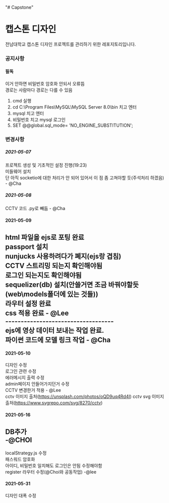 "# Capstone" 

# 캡스톤 디자인
전남대학교 캡스톤 디자인 프로젝트를 관리하기 위한 레포지토리입니다.<br/>

### 공지사항
#### 필독
이거 안하면 비밀번호 암호화 안되서 오류뜸</br> 
경로는 사람마다 경로는 다를 수 있음</br>
1. cmd 실행
2. cd C:\Program Files\MySQL\MySQL Server 8.0\bin 치고 엔터
3. mysql 치고 엔터
4. 비밀번호 치고 mysql 로그인
5. SET @@global.sql_mode= 'NO_ENGINE_SUBSTITUTION';

### 변경사항
##### 2021-05-07
프로젝트 생성 및 기초적인 설정 진행(19:23) <br/>
미들웨어 설치 <br/>
단 아직 socketio에 대한 처리가 안 되어 있어서 이 점 좀 고쳐야할 듯(주석처리 하겠음) - @Cha<br/>

##### 2021-05-08
CCTV 코드 .py로 빼둠 - @Cha<br/>

#### 2021-05-09

html 파일을 ejs로 포팅 완료<br/>
passport 설치 <br/>
nunjucks 사용하려다가 폐지(ejs랑 겹침)<br/>
CCTV 스트리밍 되는지 확인해야됨<br/>
로그인 되는지도 확인해야됨<br/>
sequelizer(db) 설치(안쓸거면 조금 바꿔야할듯(web\models폴더에 있는 것들))<br/>
라우터 설정 완료<br/>
css 적용 완료 - @Lee<br/>
----------------------------------- <br/>
ejs에 영상 데이터 보내는 작업 완료. <br/>
파이썬 코드에 모델 링크 작업 - @Cha<br/>
-----------------------------------

#### 2021-05-10
디자인 수정<br/>
로그인 관련 수정</br>
에러메시지 출력 수정</br>
admin페이지 안들어가지던거 수정</br>
CCTV 변경한거 적용 - @Lee<br/>
cctv 이미지 출처(https://unsplash.com/photos/oQD9uq4Rd4I)
cctv svg 이미지 출처(https://www.svgrepo.com/svg/8270/cctv)


#### 2021-05-16
DB추가<br>
-@CHOI
-----------------------------------------------
localStrategy.js 수정</br>
패스워드 암호화</br>
아이디, 비밀번호 일치해도 로그인은 안됨 수정해야함</br>
register 라우터 수정(@Choi와 공동작업) -@lee</br>

#### 2021-05-31
디자인 대폭 수정<br>